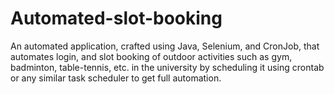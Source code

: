 # Automated-slot-booking
An automated application, crafted using Java, Selenium, and CronJob, that automates login, and slot booking of outdoor activities such as gym, badminton, table-tennis, etc. in the university by scheduling it using crontab or any similar task scheduler to get full automation.
